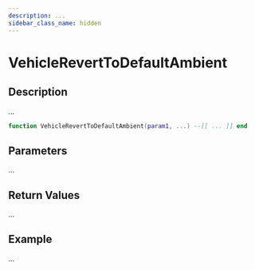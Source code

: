 ```yaml
---
description: ...
sidebar_class_name: hidden
---
```


# VehicleRevertToDefaultAmbient

## Description

...

```lua
function VehicleRevertToDefaultAmbient(param1, ...) --[[ ... ]] end
```

## Parameters

...

## Return Values

...

## Example

...


